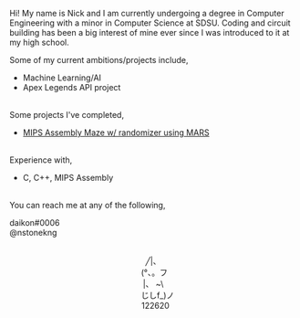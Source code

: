 Hi! My name is Nick and I am currently undergoing a degree in Computer Engineering with a minor in Computer Science at SDSU. Coding and circuit building has been a big interest of mine ever since I was introduced to it at my high school. 

Some of my current ambitions/projects include,

- Machine Learning/AI
- Apex Legends API project
<br><br>

Some projects I've completed,

- [MIPS Assembly Maze w/ randomizer using MARS]
<br><br>

Experience with,

- C, C++, MIPS Assembly
<br><br>

You can reach me at any of the following,

daikon#0006 <br>
@nstonekng
<br><br>

<p align="center">
╱|、<br>
&nbsp;(°、。フ<br>
|、&nbsp;~\<br>
&nbsp;&nbsp;&nbsp;&nbsp;じしf_)ノ<br>
&nbsp;&nbsp;122620
</p>

[MIPS Assembly Maze w/ randomizer using MARS]: https://github.com/daikonk/mazeGameMARS
